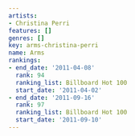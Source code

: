 ```yaml
---
artists:
- Christina Perri
features: []
genres: []
key: arms-christina-perri
name: Arms
rankings:
- end_date: '2011-04-08'
  rank: 94
  ranking_list: Billboard Hot 100
  start_date: '2011-04-02'
- end_date: '2011-09-16'
  rank: 97
  ranking_list: Billboard Hot 100
  start_date: '2011-09-10'
---
```


